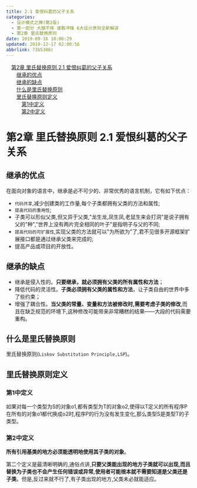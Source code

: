 ```yaml
---
title: 2.1 爱恨纠葛的父子关系
categories: 
  - 设计模式之禅(第2版)
  - 第一部分 大旗不挥 谁敢冲锋 6大设计原则全新解读
  - 第2章 里氏替换原则
date: 2019-09-16 10:06:29
updated: 2019-12-17 02:00:56
abbrlink: 73b5386c
---
```

<div id='my_toc'><a href="/ReadingNotes/73b5386c/#第2章-里氏替换原则-2-1-爱恨纠葛的父子关系" class="header_1">第2章 里氏替换原则 2.1 爱恨纠葛的父子关系</a>&nbsp;<br><a href="/ReadingNotes/73b5386c/#继承的优点" class="header_2">继承的优点</a>&nbsp;<br><a href="/ReadingNotes/73b5386c/#继承的缺点" class="header_2">继承的缺点</a>&nbsp;<br><a href="/ReadingNotes/73b5386c/#什么是里氏替换原则" class="header_2">什么是里氏替换原则</a>&nbsp;<br><a href="/ReadingNotes/73b5386c/#里氏替换原则定义" class="header_2">里氏替换原则定义</a>&nbsp;<br><a href="/ReadingNotes/73b5386c/#第1中定义" class="header_3">第1中定义</a>&nbsp;<br><a href="/ReadingNotes/73b5386c/#第2中定义" class="header_3">第2中定义</a>&nbsp;<br></div>
<style>.header_1{margin-left: 1em;}.header_2{margin-left: 2em;}.header_3{margin-left: 3em;}.header_4{margin-left: 4em;}.header_5{margin-left: 5em;}.header_6{margin-left: 6em;}</style>
<!--more-->
<script>if (navigator.platform.search('arm')==-1){document.getElementById('my_toc').style.display = 'none';}var e,p = document.getElementsByTagName('p');while (p.length>0) {e = p[0];e.parentElement.removeChild(e);}</script>

<!--end-->
<!--SSTStart-->
# 第2章 里氏替换原则 2.1 爱恨纠葛的父子关系 #
## 继承的优点 ##
在面向对象的语言中，继承是必不可少的、非常优秀的语言机制，它有如下优点：
- `代码共享`,减少创建类的工作量,每个子类都拥有父类的方法和属性;
- `提高代码的重用性`;
- 子类可以形似父类,但又异于父类,"龙生龙,凤生凤,老鼠生来会打洞"是说子拥有父的"种","世界上没有两片完全相同的叶子"是指明子与父的不同;
- `提高代码的可扩展性`,实现父类的方法就可以"为所欲为"了,君不见很多开源框架扩展接口都是通过继承父类来完成的;
- 提高产品或项目的开放性。

## 继承的缺点 ##
- 继承是侵入性的。**只要继承，就必须拥有父类的所有属性和方法**；
- 降低代码的灵活性。**子类必须拥有父类的属性和方法**，让子类自由的世界中多了些约束；
- 增强了耦合性。**当父类的常量、变量和方法被修改时,需要考虑子类的修改**,而且在缺乏规范的环境下,这种修改可能带来非常糟糕的结果——大段的代码需要重构。

## 什么是里氏替换原则 ##
里氏替换原则(`Liskov Substitution Principle,LSP`)。
## 里氏替换原则定义 ##
### 第1中定义 ###
如果对每一个类型为S的对象o1,都有类型为T的对象o2,使得以T定义的所有程序P在所有的对象o1都代换成o2时,程序P的行为没有发生变化,那么类型S是类型T的子类型。
### 第2中定义 ###
**所有引用基类的地方必须能透明地使用其子类的对象**。

第二个定义是最清晰明确的,通俗点讲,**只要父类能出现的地方子类就可以出现,而且替换为子类也不会产生任何错误或异常,使用者可能根本就不需要知道是父类还是子类**。但是,反过来就不行了,有子类出现的地方,父类未必就能适应。
<!--SSTStop-->

